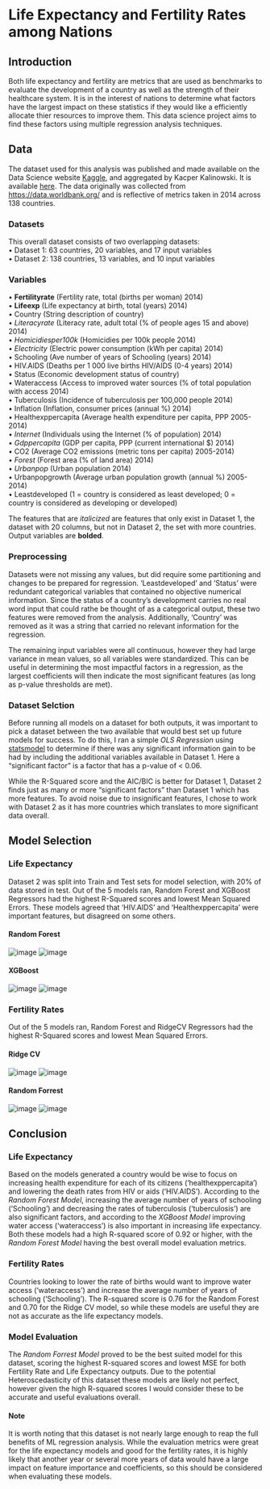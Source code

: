 # Life Expectancy and Fertility Rates among Nations

## Introduction

Both life expectancy and fertility are metrics that are used as benchmarks to evaluate the development of a country as well as the strength of their healthcare system. It is in the interest of nations to determine what factors have the largest impact on these statistics if they would like a efficiently allocate thier resources to improve them. This data science project aims to find these factors using multiple regression analysis techniques.

## Data

The dataset used for this analysis was published and made available on the Data Science website [Kaggle](https://www.kaggle.com/), and aggregated by Kacper Kalinowski. It is available [here](https://www.kaggle.com/kacperk77/life-expectancy). The data originally was collected from https://data.worldbank.org/ and is reflective of metrics taken in 2014 across 138 countries.

### Datasets

This overall dataset consists of two overlapping datasets:  
•	Dataset 1: 63 countries, 20 variables, and 17 input variables  
•	Dataset 2: 138 countries, 13 variables, and 10 input variables

### Variables

•	**Fertilityrate** (Fertility rate, total (births per woman) 2014)  
•	**Lifeexp** (Life expectancy at birth, total (years) 2014)  
•	Country (String description of country)  
•	*Literacyrate* (Literacy rate, adult total (% of people ages 15 and above) 2014)  
•	*Homicidiesper100k* (Homicidies per 100k people 2014)  
•	*Electricity* (Electric power consumption (kWh per capita) 2014)  
•	Schooling (Ave number of years of Schooling (years) 2014)  
•	HIV.AIDS (Deaths per 1 000 live births HIV/AIDS (0-4 years) 2014)  
•	Status (Economic development status of country)  
•	Wateraccess (Access to improved water sources (% of total population with access 2014)  
•	Tuberculosis (Incidence of tuberculosis per 100,000 people 2014)  
•	Inflation (Inflation, consumer prices (annual %) 2014)  
•	Healthexppercapita (Average health expenditure per capita, PPP 2005-2014)  
•	*Internet* (Individuals using the Internet (% of population) 2014)  
•	*Gdppercapita* (GDP per capita, PPP (current international $) 2014)  
•	CO2 (Average CO2 emissions (metric tons per capita) 2005-2014)  
•	*Forest* (Forest area (% of land area) 2014)  
•	*Urbanpop* (Urban population 2014)  
•	Urbanpopgrowth (Average urban population growth (annual %) 2005-2014)  
•	Leastdeveloped (1 = country is considered as least developed; 0 = country is considered as developing or developed)

The features that are *italicized* are features that only exist in Dataset 1, the dataset with 20 columns, but not in Dataset 2, the set with more countries. Output variables are **bolded**.

### Preprocessing

Datasets were not missing any values, but did require some partitioning and changes to be prepared for regression. ‘Leastdeveloped’ and ‘Status’ were redundant categorical variables that contained no objective numerical information. Since the status of a country’s development carries no real word input that could rathe be thought of as a categorical output, these two features were removed from the analysis. Additionally, ‘Country’ was removed as it was a string that carried no relevant information for the regression.

The remaining input variables were all continuous, however they had large variance in mean values, so all variables were standardized. This can be useful in determining the most impactful factors in a regression, as the largest coefficients will then indicate the most significant features (as long as p-value thresholds are met).

### Dataset Selction

Before running all models on a dataset for both outputs, it was important to pick a dataset between the two available that would best set up future models for success. To do this, I ran a simple *OLS Regression* using [statsmodel](https://www.statsmodels.org/stable/index.html) to determine if there was any significant information gain to be had by including the additional variables available in Dataset 1. Here a “significant factor” is a factor that has a p-value of < 0.06.

While the R-Squared score and the AIC/BIC is better for Dataset 1, Dataset 2 finds just as many or more “significant factors” than Dataset 1 which has more features. To avoid noise due to insignificant features, I chose to work with Dataset 2 as it has more countries which translates to more significant data overall.

## Model Selection
### Life Expectancy
Dataset 2 was split into Train and Test sets for model selection, with 20% of data stored in test. Out of the 5 models ran, Random Forest and XGBoost Regressors had the highest R-Squared scores and lowest Mean Squared Errors. These models agreed that ‘HIV.AIDS’ and ‘Healthexppercapita’ were important features, but disagreed on some others.

#### Random Forest
![image](https://user-images.githubusercontent.com/60637235/145888172-7d81839e-0995-4ac3-87fa-08d7773ca80d.png)
![image](https://user-images.githubusercontent.com/60637235/145888185-973339ca-fda6-4f36-9f70-39137f63a6e7.png)

#### XGBoost
![image](https://user-images.githubusercontent.com/60637235/145888208-1cd82173-cbfc-4ad2-975b-b47cdd2f75c6.png)
![image](https://user-images.githubusercontent.com/60637235/145888217-cfff6eb3-b584-485b-851f-bbead9bb0c7b.png)

### Fertility Rates
Out of the 5 models ran, Random Forest and RidgeCV Regressors had the highest R-Squared scores and lowest Mean Squared Errors.

#### Ridge CV
![image](https://user-images.githubusercontent.com/60637235/145888666-dea420af-68c3-4813-8032-7307648e0b80.png)
![image](https://user-images.githubusercontent.com/60637235/145888670-bc938105-7e45-4fe5-8c5f-ff1866379db3.png)

#### Random Forrest
![image](https://user-images.githubusercontent.com/60637235/145888678-bbd88e31-7b0e-4948-9190-24b5d9264b61.png)
![image](https://user-images.githubusercontent.com/60637235/145888684-dcb7ad05-0d31-4dfa-9bcb-1a768e8a0d8b.png)

## Conclusion
### Life Expectancy

Based on the models generated a country would be wise to focus on increasing health expenditure for each of its citizens (‘healthexppercapita’) and lowering the death rates from HIV or aids (‘HIV.AIDS’). According to the *Random Forest Model*, increasing the average number of years of schooling (‘Schooling’) and decreasing the rates of tuberculosis (‘tuberculosis’) are also significant factors, and according to the *XGBoost Model* improving water access (‘wateraccess’) is also important in increasing life expectancy. Both these models had a high R-squared score of 0.92 or higher, with the *Random Forest Model* having the best overall model evaluation metrics.

### Fertility Rates

Countries looking to lower the rate of births would want to improve water access (‘wateraccess’) and increase the average number of years of schooling (‘Schooling’). The R-squared score is 0.76 for the Random Forest and 0.70 for the Ridge CV model, so while these models are useful they are not as accurate as the life expectancy models.

### Model Evaluation

The *Random Forrest Model* proved to be the best suited model for this dataset, scoring the highest R-squared scores and lowest MSE for both Fertility Rate and Life Expectancy outputs. Due to the potential Heteroscedasticity of this dataset these models are likely not perfect, however given the high R-squared scores I would consider these to be accurate and useful evaluations overall.

#### Note

It is worth noting that this dataset is not nearly large enough to reap the full benefits of ML regression analysis. While the evaluation metrics were great for the life expectancy models and good for the fertility rates, it is highly likely that another year or several more years of data would have a large impact on feature importance and coefficients, so this should be considered when evaluating these models.
